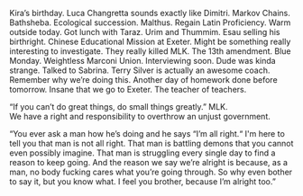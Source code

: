 Kira’s birthday. Luca Changretta sounds exactly like Dimitri. Markov Chains. Bathsheba. Ecological succession. Malthus. Regain Latin Proficiency. Warm outside today. Got lunch with Taraz. Urim and Thummim. Esau selling his birthright. Chinese Educational Mission at Exeter. Might be something really interesting to investigate. They really killed MLK. The 13th amendment. Blue Monday. Weightless Marconi Union. Interviewing soon. Dude was kinda strange. Talked to Sabrina. Terry Silver is actually an awesome coach. Remember why we’re doing this. Another day of homework done before tomorrow. Insane that we go to Exeter. The teacher of teachers. 

“If you can’t do great things, do small things greatly.” MLK.  
We have a right and responsibility to overthrow an unjust government. 

“You ever ask a man how he’s doing and he says “I’m all right.“ I'm here to tell you that man is not all right. That man is battling demons that you cannot even possibly imagine. That man is struggling every single day to find a reason to keep going. And the reason we say we’re alright is because, as a man, no body fucking cares what you’re going through. So why even bother to say it, but you know what. I feel you brother, because I’m alright too.”

